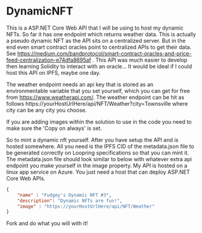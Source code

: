 # DynamicNFT
This is a ASP.NET Core Web API that I will be using to host my dynamic NFTs. So far it has one endpoint which returns weather data. This is actually a pseudo dynamic NFT as the API sits on a centralized server. But in the end even smart contract oracles point to centralized APIs to get their data. See https://medium.com/bandprotocol/smart-contract-oracles-and-price-feed-centralization-e74dfa8695af . This API was much easier to develop then learning Solidity to interact with an oracle... It would be ideal if I could host this API on IPFS, maybe one day.

The weather endpoint needs an api key that is stored as an environmentable variable that you set yourself, which you can get for free from https://www.weatherapi.com/. The weather endpoint can be hit as follows https://yourHostUrlHere/api/NFT/Weather?city=Townsville where city can be any city you choose.

If you are adding images within the solution to use in the code you need to make sure the 'Copy on always' is set.

So to mint a dynamic nft yourself. After you have setup the API and is hosted somewhere. All you need is the IPFS CID of the metadata.json file to be generated correctly on Loopring specifications so that you can mint it. The metadata.json file should look similar to below with whatever extra api endpoint you make yourself in the image property. My API is hosted on a linux app service on Azure. You just need a host that can deploy ASP.NET Core Web APIs.

```json
{
	"name" : "Fudgey's Dynamic NFT #3",
	"description": "Dynamic NFTs are fun!",
	"image" : "https://yourHostUrlHere/api/NFT/Weather"
}
```

Fork and do what you will with it!
